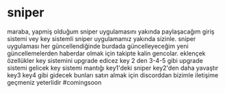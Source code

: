 # sniper
maraba, yapmiş olduğum sniper uygulamasını yakında paylaşacağım giriş sistemi vey key sistemli sniper uygulamamız yakında sizinle.
sniper uygulaması her güncellendiğinde burdada güncelleyeceğim yeni güncellemelerden haberdar olmak için takipte kalin gencolar.
eklençek özellükler
key sistemini upgrade edicez key 2 den 3-4-5 gibi upgrade sistemi gelicek key sistemi  mantığı key1'deki sniper key2'den daha yavaştır key3 key4 gibi gidecek bunları satın almak için discorddan bizimle iletişime geçmeniz yeterlidir
#comingsoon
